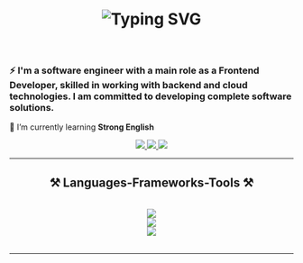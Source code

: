 <!--- <img align="right" src="https://visitor-badge.laobi.icu/badge?page_id=salesp07.salesp07" /> --->

<h1 align="center">
   <img src="https://readme-typing-svg.herokuapp.com/?font=Righteous&size=35&center=true&vCenter=true&width=500&height=70&duration=4000&pause=&color=F79BEE&background=FFFFFF00&lines=Hi+There!+%F0%9F%91%8B;I'm+Nam+Tran+Hoang+%F0%9F%98%84" alt="Typing SVG" />
</h1>

<a href="https://git.io/typing-svg"></a>

<h3 align="center"></h3>

<br/>


<div align="left">

 <!---
 🔭 I’m currently working on **a marketplace**
--->
### ⚡ I'm a software engineer with a main role as a **Frontend Developer**, skilled in working with backend and cloud technologies. I am committed to developing complete software solutions.

🌱 I’m currently learning **Strong English**

 </div>
  
<div align="center"> 
  <a href="mailto:hggnomm.dev@gmail.com">
    <img src="https://img.shields.io/badge/Gmail-333333?style=for-the-badge&logo=gmail&logoColor=red" />
  </a>
  <a href="https://www.linkedin.com/in/hggnomm/" target="_blank">
    <img src="https://img.shields.io/badge/LinkedIn-0077B5?style=for-the-badge&logo=linkedin&logoColor=white" target="_blank" />
  </a>
  <a href="" target="_blank">
     <img src="https://img.shields.io/badge/Portfolio-FF5722?style=for-the-badge&logo=todoist&logoColor=white" target="_blank" /> 
  </a>
</div>

 <hr/>
 
<h2 align="center">⚒️ Languages-Frameworks-Tools ⚒️</h2>
<br/>
<div align="center">
    <img src="https://skillicons.dev/icons?i=react,redux,nodejs,vite,nextjs,ts,js,html,css,bootstrap,tailwind,less,sass, tailwind" /><br>
    <img src="https://skillicons.dev/icons?i=java,cs,dotnet,mongodb,mysql,postgres,postman,visualstudio,vscode" /><br>
    <img src="https://skillicons.dev/icons?i=aws,azure,firebase,docker,nginx,jenkins,ubuntu,git" />
</div>

<br/>

<hr/>


